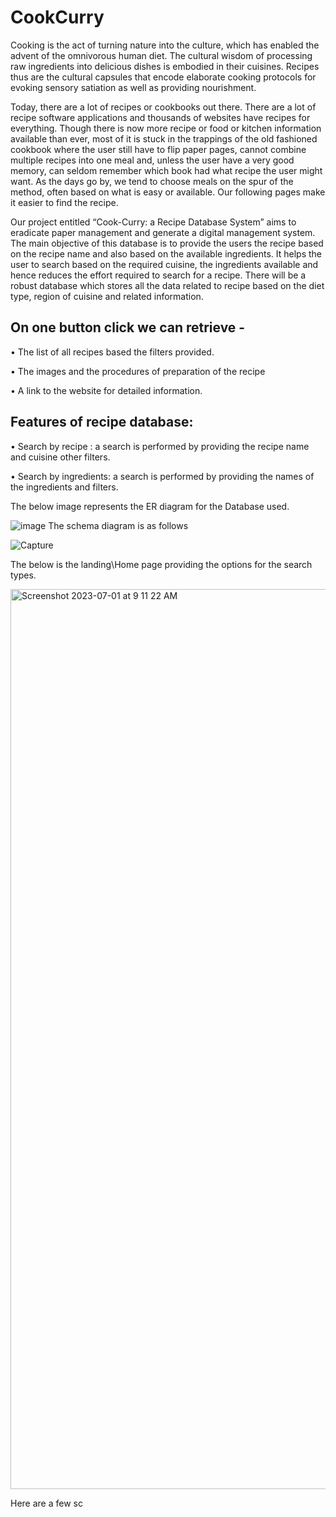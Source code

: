 # CookCurry

Cooking is the act of turning nature into the culture, which has enabled the
advent of the omnivorous human diet. 
The cultural wisdom of processing raw ingredients into delicious dishes is embodied in their cuisines. 
Recipes thus are the cultural capsules that encode elaborate cooking protocols for evoking sensory satiation as well as providing nourishment.

Today, there are a lot of recipes or cookbooks out there. There are a lot of recipe software applications and thousands of websites have recipes for everything.
Though there is now more recipe or food or kitchen information available than ever, most of it is stuck in the trappings of the old fashioned cookbook where the
user still have to flip paper pages, cannot combine multiple recipes into one meal and, unless the user have a very good memory, can seldom remember
which book had what recipe the user might want.
As the days go by, we tend to choose meals on the spur of the method, often based on what is easy or available. Our following pages make it easier to find
the recipe.

Our project entitled “Cook-Curry: a Recipe Database System” aims to eradicate paper
management and generate a digital management system.
The main objective of this database is to provide the users the recipe based on the recipe name
and also based on the available ingredients. It helps the user to search based on the required
cuisine, the ingredients available and hence reduces the effort required to search for a recipe.
There will be a robust database which stores all the data related to recipe based on the diet
type, region of cuisine and related information.
## On one button click we can retrieve -
• The list of all recipes based the filters provided.

• The images and the procedures of preparation of the recipe

• A link to the website for detailed information.
## Features of recipe database:
• Search by recipe : a search is performed by providing the recipe name and cuisine other
filters.

• Search by ingredients: a search is performed by providing the names of the ingredients and
filters.

The below image represents the ER diagram for the Database used.

![image](https://github.com/Danush-Kanchi/CookCurry/assets/66108624/d2804eec-07a9-4f05-9cf3-6e63659dbb60)
The schema diagram is as follows

![Capture](https://github.com/Danush-Kanchi/CookCurry/assets/66108624/1fb1256f-d519-4d3b-abd1-9712f043e4f6)

The below is the landing\Home page providing the options for the search types.

<img width="1440" alt="Screenshot 2023-07-01 at 9 11 22 AM" src="https://github.com/Danush-Kanchi/CookCurry/assets/66108624/bff0d9e4-ad77-4b99-9e0c-4921cbd17fd6">

Here are a few sc
